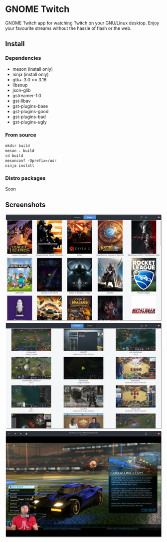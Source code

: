 # GNOME Twitch
GNOME Twitch app for watching Twitch on your GNU/Linux desktop. Enjoy your favourite streams without
the hassle of flash or the web.

## Install
### Dependencies
* meson (install only)
* ninja (install only)
* gtk+-3.0 >= 3.16
* libsoup
* json-glib
* gstreamer-1.0
* gst-libav
* gst-plugins-base
* gst-plugins-good
* gst-plugins-bad
* gst-plugins-ugly
### From source
```
mkdir build
meson . build
cd build
mesonconf -Dprefix=/usr
ninja install
```
### Distro packages
Soon

## Screenshots
![](/data/screenshots/scrot_games.png?raw=true)
![](/data/screenshots/scrot_streams.png?raw=true)
![](/data/screenshots/scrot_player.png?raw=true)
